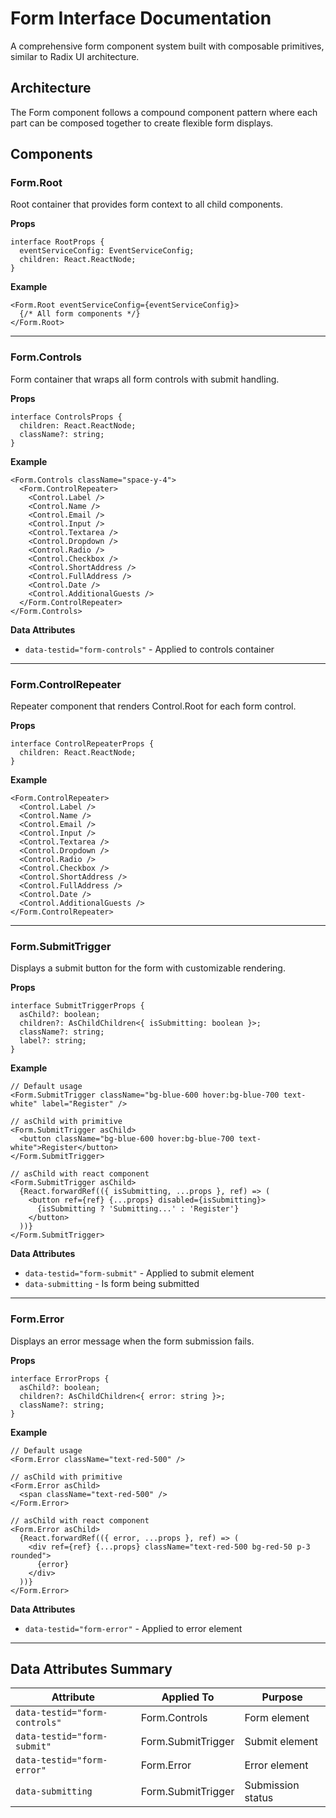 # Form Interface Documentation

A comprehensive form component system built with composable primitives, similar to Radix UI architecture.

## Architecture

The Form component follows a compound component pattern where each part can be composed together to create flexible form displays.

## Components

### Form.Root

Root container that provides form context to all child components.

**Props**

```tsx
interface RootProps {
  eventServiceConfig: EventServiceConfig;
  children: React.ReactNode;
}
```

**Example**

```tsx
<Form.Root eventServiceConfig={eventServiceConfig}>
  {/* All form components */}
</Form.Root>
```

---

### Form.Controls

Form container that wraps all form controls with submit handling.

**Props**

```tsx
interface ControlsProps {
  children: React.ReactNode;
  className?: string;
}
```

**Example**

```tsx
<Form.Controls className="space-y-4">
  <Form.ControlRepeater>
    <Control.Label />
    <Control.Name />
    <Control.Email />
    <Control.Input />
    <Control.Textarea />
    <Control.Dropdown />
    <Control.Radio />
    <Control.Checkbox />
    <Control.ShortAddress />
    <Control.FullAddress />
    <Control.Date />
    <Control.AdditionalGuests />
  </Form.ControlRepeater>
</Form.Controls>
```

**Data Attributes**

- `data-testid="form-controls"` - Applied to controls container

---

### Form.ControlRepeater

Repeater component that renders Control.Root for each form control.

**Props**

```tsx
interface ControlRepeaterProps {
  children: React.ReactNode;
}
```

**Example**

```tsx
<Form.ControlRepeater>
  <Control.Label />
  <Control.Name />
  <Control.Email />
  <Control.Input />
  <Control.Textarea />
  <Control.Dropdown />
  <Control.Radio />
  <Control.Checkbox />
  <Control.ShortAddress />
  <Control.FullAddress />
  <Control.Date />
  <Control.AdditionalGuests />
</Form.ControlRepeater>
```

---

### Form.SubmitTrigger

Displays a submit button for the form with customizable rendering.

**Props**

```tsx
interface SubmitTriggerProps {
  asChild?: boolean;
  children?: AsChildChildren<{ isSubmitting: boolean }>;
  className?: string;
  label?: string;
}
```

**Example**

```tsx
// Default usage
<Form.SubmitTrigger className="bg-blue-600 hover:bg-blue-700 text-white" label="Register" />

// asChild with primitive
<Form.SubmitTrigger asChild>
  <button className="bg-blue-600 hover:bg-blue-700 text-white">Register</button>
</Form.SubmitTrigger>

// asChild with react component
<Form.SubmitTrigger asChild>
  {React.forwardRef(({ isSubmitting, ...props }, ref) => (
    <button ref={ref} {...props} disabled={isSubmitting}>
      {isSubmitting ? 'Submitting...' : 'Register'}
    </button>
  ))}
</Form.SubmitTrigger>
```

**Data Attributes**

- `data-testid="form-submit"` - Applied to submit element
- `data-submitting` - Is form being submitted

---

### Form.Error

Displays an error message when the form submission fails.

**Props**

```tsx
interface ErrorProps {
  asChild?: boolean;
  children?: AsChildChildren<{ error: string }>;
  className?: string;
}
```

**Example**

```tsx
// Default usage
<Form.Error className="text-red-500" />

// asChild with primitive
<Form.Error asChild>
  <span className="text-red-500" />
</Form.Error>

// asChild with react component
<Form.Error asChild>
  {React.forwardRef(({ error, ...props }, ref) => (
    <div ref={ref} {...props} className="text-red-500 bg-red-50 p-3 rounded">
      {error}
    </div>
  ))}
</Form.Error>
```

**Data Attributes**

- `data-testid="form-error"` - Applied to error element

---

## Data Attributes Summary

| Attribute                     | Applied To         | Purpose           |
| ----------------------------- | ------------------ | ----------------- |
| `data-testid="form-controls"` | Form.Controls      | Form element      |
| `data-testid="form-submit"`   | Form.SubmitTrigger | Submit element    |
| `data-testid="form-error"`    | Form.Error         | Error element     |
| `data-submitting`             | Form.SubmitTrigger | Submission status |
